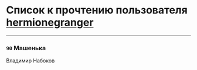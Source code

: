 # Список к прочтению пользователя [hermionegranger](https://vk.com/katydovydova)
---

### `90` Машенька
Владимир Набоков

